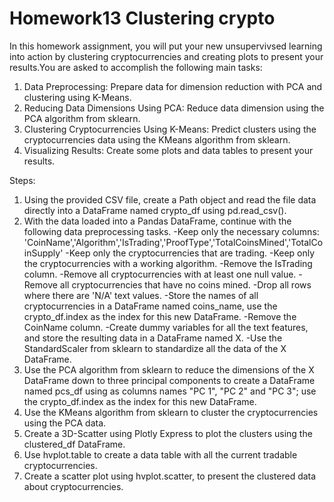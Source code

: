 # Homework13 Clustering crypto
In this homework assignment, you will put your new unsupervivsed learning into action by clustering cryptocurrencies and creating plots to present your results.You are asked to accomplish the following main tasks:

1. Data Preprocessing: Prepare data for dimension reduction with PCA and clustering using K-Means.
2. Reducing Data Dimensions Using PCA: Reduce data dimension using the PCA algorithm from sklearn.
3. Clustering Cryptocurrencies Using K-Means: Predict clusters using the cryptocurrencies data using the KMeans algorithm from sklearn.
4. Visualizing Results: Create some plots and data tables to present your results.

Steps:
1. Using the provided CSV file, create a Path object and read the file data directly into a DataFrame named crypto_df using pd.read_csv().
2. With the data loaded into a Pandas DataFrame, continue with the following data preprocessing tasks.
    -Keep only the necessary columns: 'CoinName','Algorithm','IsTrading','ProofType','TotalCoinsMined','TotalCoinSupply'
    -Keep only the cryptocurrencies that are trading.
    -Keep only the cryptocurrencies with a working algorithm.
    -Remove the IsTrading column.
    -Remove all cryptocurrencies with at least one null value.
    -Remove all cryptocurrencies that have no coins mined.
    -Drop all rows where there are 'N/A' text values.
    -Store the names of all cryptocurrencies in a DataFrame named coins_name, use the crypto_df.index as the index for this new DataFrame.
    -Remove the CoinName column.
    -Create dummy variables for all the text features, and store the resulting data in a DataFrame named X.
    -Use the StandardScaler from sklearn to standardize all the data of the X DataFrame. 
3. Use the PCA algorithm from sklearn to reduce the dimensions of the X DataFrame down to three principal components to create a DataFrame named pcs_df using as columns names "PC 1", "PC 2" and "PC 3";  use the crypto_df.index as the index for this new DataFrame.
4. Use the KMeans algorithm from sklearn to cluster the cryptocurrencies using the PCA data.
5. Create a 3D-Scatter using Plotly Express to plot the clusters using the clustered_df DataFrame.
6. Use hvplot.table to create a data table with all the current tradable cryptocurrencies. 
7. Create a scatter plot using hvplot.scatter, to present the clustered data about cryptocurrencies.